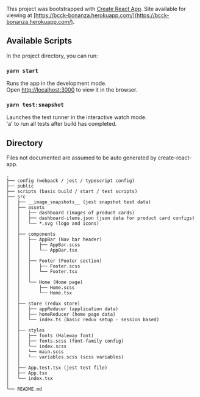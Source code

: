 This project was bootstrapped with [Create React App](https://github.com/facebook/create-react-app).
Site available for viewing at [https://bcck-bonanza.herokuapp.com/](https://bcck-bonanza.herokuapp.com/).

## Available Scripts

In the project directory, you can run:

### `yarn start`

Runs the app in the development mode.\
Open [http://localhost:3000](http://localhost:3000) to view it in the browser.

### `yarn test:snapshot`

Launches the test runner in the interactive watch mode.\
'a' to run all tests after build has completed.

## Directory

Files not documented are assumed to be auto generated by create-react-app.

```
.
├── config (webpack / jest / typescript config)
├── public
├── scripts (basic build / start / test scripts)
├── src
│   ├── __image_snapshots__ (jest snapshot test data)
│   ├── assets
│   │   ├── dashboard (images of product cards)
│   │   ├── dashboard-items.json (json data for product card configs)
│   │   └── *.svg (logo and icons)
│   │
│   ├── components
│   │   ├── AppBar (Nav bar header)
│   │   │   ├── AppBar.scss
│   │   │   └── AppBar.tsx
│   │   │
│   │   ├── Footer (Footer section)
│   │   │   ├── Footer.scss
│   │   │   └── Footer.tsx
│   │   │
│   │   └── Home (Home page)
│   │       ├── Home.scss
│   │       └── Home.tsx
│   │   
│   ├── store (redux store)
│   │   ├── appReducer (application data)
│   │   ├── homeReducer (home page data)
│   │   └── index.ts (basic redux setup - session based)
│   │   
│   ├── styles
│   │   ├── fonts (Haleway font)
│   │   ├── fonts.scss (font-family config)
│   │   └── index.scss
│   │   └── main.scss
│   │   └── variables.scss (scss variables)
│   │   
│   ├── App.test.tsx (jest test file)
│   ├── App.tsx
│   └── index.tsx
│   
└── README.md
```
